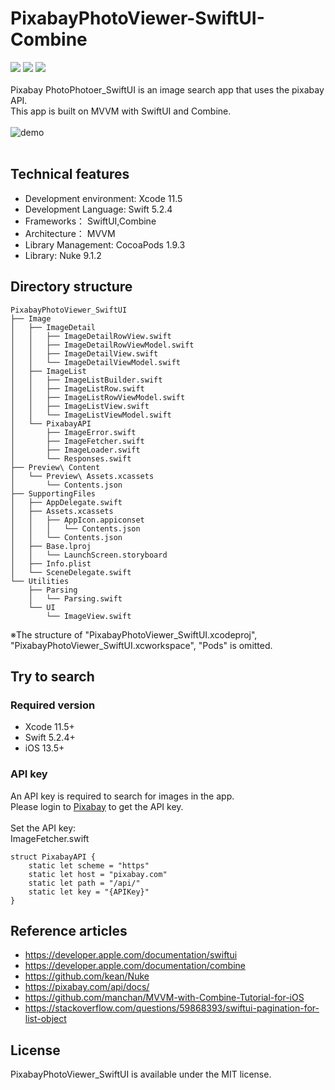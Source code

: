 # PixabayPhotoViewer-SwiftUI-Combine
![](https://img.shields.io/badge/platform-ios-lightgrey)
![](https://img.shields.io/badge/swift-5.2.4-orange)
![](https://img.shields.io/badge/license-MIT-green)
<br>
<br>
Pixabay PhotoPhotoer_SwiftUI is an image search app that uses the pixabay API.
<br>
This app is built on MVVM with SwiftUI and Combine.
<br>
<br>
![demo](https://raw.github.com/wiki/kazutoshiyamamoto/PixabayPhotoViewer_SwiftUI/images/PixabayPhotoViewer_SwiftUI.gif)
<br>
<br>
## Technical features
- Development environment: Xcode 11.5
- Development Language: Swift 5.2.4
- Frameworks： SwiftUI,Combine
- Architecture： MVVM
- Library Management: CocoaPods 1.9.3
- Library: Nuke 9.1.2
## Directory structure
```
PixabayPhotoViewer_SwiftUI
├── Image
│   ├── ImageDetail
│   │   ├── ImageDetailRowView.swift
│   │   ├── ImageDetailRowViewModel.swift
│   │   ├── ImageDetailView.swift
│   │   └── ImageDetailViewModel.swift
│   ├── ImageList
│   │   ├── ImageListBuilder.swift
│   │   ├── ImageListRow.swift
│   │   ├── ImageListRowViewModel.swift
│   │   ├── ImageListView.swift
│   │   └── ImageListViewModel.swift
│   └── PixabayAPI
│       ├── ImageError.swift
│       ├── ImageFetcher.swift
│       ├── ImageLoader.swift
│       └── Responses.swift
├── Preview\ Content
│   └── Preview\ Assets.xcassets
│       └── Contents.json
├── SupportingFiles
│   ├── AppDelegate.swift
│   ├── Assets.xcassets
│   │   ├── AppIcon.appiconset
│   │   │   └── Contents.json
│   │   └── Contents.json
│   ├── Base.lproj
│   │   └── LaunchScreen.storyboard
│   ├── Info.plist
│   └── SceneDelegate.swift
└── Utilities
    ├── Parsing
    │   └── Parsing.swift
    └── UI
        └── ImageView.swift
```
※The structure of "PixabayPhotoViewer_SwiftUI.xcodeproj", "PixabayPhotoViewer_SwiftUI.xcworkspace", "Pods" is omitted.
## Try to search
### Required version
- Xcode 11.5+
- Swift 5.2.4+
- iOS 13.5+
### API key
An API key is required to search for images in the app.
<br>
Please login to [Pixabay](https://pixabay.com/) to get the API key.
<br>
<br>
Set the API key:
<br>
ImageFetcher.swift
<br>
```
struct PixabayAPI {
    static let scheme = "https"
    static let host = "pixabay.com"
    static let path = "/api/"
    static let key = "{APIKey}"
}
```
## Reference articles
- https://developer.apple.com/documentation/swiftui
- https://developer.apple.com/documentation/combine
- https://github.com/kean/Nuke
- https://pixabay.com/api/docs/
- https://github.com/manchan/MVVM-with-Combine-Tutorial-for-iOS
- https://stackoverflow.com/questions/59868393/swiftui-pagination-for-list-object
## License
PixabayPhotoViewer_SwiftUI is available under the MIT license.
